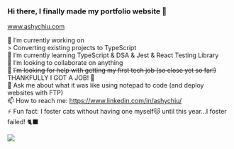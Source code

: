 ### Hi there, I finally made my portfolio website 👋

www.ashychiu.com


🔭 I’m currently working on  
     > Converting existing projects to TypeScript  
🌱 I’m currently learning TypeScript & DSA & Jest & React Testing Library  
👯 I’m looking to collaborate on anything  
🤔 ~~I’m looking for help with getting my first tech job (so close yet so far!)~~ THANKFULLY I GOT A JOB! 🎉  
💬 Ask me about what it was like using notepad to code (and deploy websites with FTP)  
📫 How to reach me: https://www.linkedin.com/in/ashychiu/   
⚡ Fun fact: I foster cats without having one myself🐱 until this year...I foster failed! 🐈‍⬛

![](https://komarev.com/ghpvc/?username=ashychiu)

<!--
**ashychiu/ashychiu** is a ✨ _special_ ✨ repository because its `README.md` (this file) appears on your GitHub profile.

Here are some ideas to get you started:

- 🔭 I’m currently working on ...
- 🌱 I’m currently learning ...
- 👯 I’m looking to collaborate on ...
- 🤔 I’m looking for help with ...
- 💬 Ask me about ...
- 📫 How to reach me: ...
- 😄 Pronouns: ...
- ⚡ Fun fact: ...
-->
